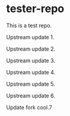 # tester-repo
This is a test repo.

Upstream update 1.

Upstream update 2.

Upstream update 3.

Upstream update 4.

Upstream update 5.

Upstream update 6.

Update fork cool.7
